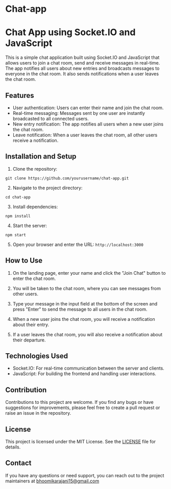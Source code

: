# Chat-app
# Chat App using Socket.IO and JavaScript

This is a simple chat application built using Socket.IO and JavaScript that allows users to join a chat room, send and receive messages in real-time. The app notifies all users about new entries and broadcasts messages to everyone in the chat room. It also sends notifications when a user leaves the chat room.

## Features

- User authentication: Users can enter their name and join the chat room.
- Real-time messaging: Messages sent by one user are instantly broadcasted to all connected users.
- New entry notification: The app notifies all users when a new user joins the chat room.
- Leave notification: When a user leaves the chat room, all other users receive a notification.

## Installation and Setup

1. Clone the repository:

```
git clone https://github.com/yourusername/chat-app.git
```

2. Navigate to the project directory:

```
cd chat-app
```

3. Install dependencies:

```
npm install
```

4. Start the server:

```
npm start
```

5. Open your browser and enter the URL: `http://localhost:3000`

## How to Use

1. On the landing page, enter your name and click the "Join Chat" button to enter the chat room.

2. You will be taken to the chat room, where you can see messages from other users.

3. Type your message in the input field at the bottom of the screen and press "Enter" to send the message to all users in the chat room.

4. When a new user joins the chat room, you will receive a notification about their entry.

5. If a user leaves the chat room, you will also receive a notification about their departure.

## Technologies Used

- Socket.IO: For real-time communication between the server and clients.
- JavaScript: For building the frontend and handling user interactions.

## Contribution

Contributions to this project are welcome. If you find any bugs or have suggestions for improvements, please feel free to create a pull request or raise an issue in the repository.

## License

This project is licensed under the MIT License. See the [LICENSE](LICENSE) file for details.

## Contact

If you have any questions or need support, you can reach out to the project maintainers at bhoomikarajani15@gmail.com
